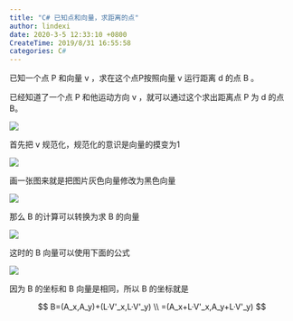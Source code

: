 ```yaml
---
title: "C# 已知点和向量，求距离的点"
author: lindexi
date: 2020-3-5 12:33:10 +0800
CreateTime: 2019/8/31 16:55:58
categories: C#
---
```


已知一个点 P 和向量 v ，求在这个点P按照向量 v 运行距离 d 的点 B 。

<!--more-->


<!-- CreateTime:2019/8/31 16:55:58 -->


<!-- math -->

已经知道了一个点 P 和他运动方向 v ，就可以通过这个求出距离点 P 为 d 的点 B。


![](http://image.acmx.xyz/lindexi%2F2018581454142946.jpg)

首先把 v 规范化，规范化的意识是向量的摸变为1

![](http://image.acmx.xyz/lindexi%2F20185101542383756.jpg)

画一张图来就是把图片灰色向量修改为黑色向量

![](http://image.acmx.xyz/lindexi%2F20185101542523183.jpg)

那么 B 的计算可以转换为求 B 的向量

![](http://image.acmx.xyz/lindexi%2F2018510154558411.jpg)

这时的 B 向量可以使用下面的公式

![](http://image.acmx.xyz/lindexi%2F2018510154712864.jpg)

因为 B 的坐标和 B 向量是相同，所以 B 的坐标就是

$$
B=(A_x,A_y)+(L·V'_x,L·V'_y) \\
 =(A_x+L·V'_x,A_y+L·V'_y)
$$




<script type="text/javascript" async src="https://cdn.mathjax.org/mathjax/latest/MathJax.js?config=TeX-MML-AM_CHTML">

</script>

<script type="text/x-mathjax-config">
  MathJax.Hub.Config({tex2jax: {inlineMath: [['$','$'], ['\\(','\\)']]}});
</script>